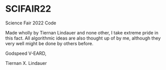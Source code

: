 # SCIFAIR22
Science Fair 2022 Code

Made wholly by Tiernan Lindauer
and none other, I take extreme pride in this fact.
All algorithmic ideas are also thought up of by me, although
they very well might be done by others before.

Godspeed V-EARD,

Tiernan X. Lindauer
